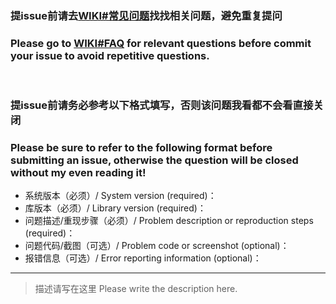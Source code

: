 ### 提issue前请去[**WIKI#常见问题**](https://www.yuque.com/razerdp/basepopup/dgf6ry)找找相关问题，避免重复提问
### Please go to [**WIKI#FAQ**](https://www.yuque.com/razerdp/basepopup/dgf6ry) for relevant questions before commit your issue to avoid repetitive questions.

<br>

### 提issue前请务必参考以下格式填写，否则该问题我看都不会看直接关闭
### Please be sure to refer to the following format before submitting an issue, otherwise the question will be closed without my even reading it!

 - 系统版本（必须）/ System version (required)：
 - 库版本（必须）/ Library version (required)：
 - 问题描述/重现步骤（必须）/ Problem description or reproduction steps (required)：
 - 问题代码/截图（可选）/ Problem code or screenshot (optional)：
 - 报错信息（可选）/ Error reporting information (optional)：

---

> 描述请写在这里
> Please write the description here.
